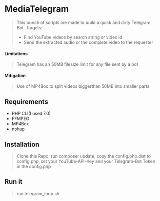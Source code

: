 # MediaTelegram

> This bunch of scripts are made to build a quick and dirty Telegram Bot.
> Targets:
> - Find YouTube videos by search string or video id
> - Send the extracted audio or the complete video to the requester

#### Limitations
> Telegram has an 50MB filesize limit for any file sent by a bot

#### Mitigation
> Use of MP4Box to split videos biggerthan 50MB into smaller parts

## Requirements
- PHP CLI(I used 7.0) 
- FFMPEG
- MP4Box
- nohup

## Installation
> Clone this Repo, 
> run composer update, 
> copy the config.php.dist to config.php,
> set your YouTube-API-Key and your Telegram-Bot Token in the config.php

## Run it
> run telegram_loop.sh

















